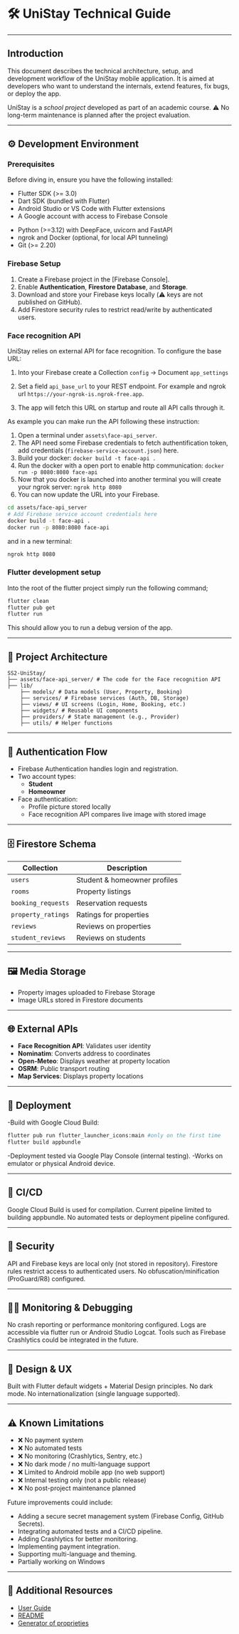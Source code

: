 # 🛠️ UniStay Technical Guide

---

## Introduction

This document describes the technical architecture, setup, and development workflow of the UniStay mobile application. It is aimed at developers who want to understand the internals, extend features, fix bugs, or deploy the app.

UniStay is a *school project* developed as part of an academic course.
⚠️ No long-term maintenance is planned after the project evaluation.

---

## ⚙️ Development Environment

### Prerequisites

Before diving in, ensure you have the following installed:

- Flutter SDK (>= 3.0)  
- Dart SDK (bundled with Flutter)  
- Android Studio or VS Code with Flutter extensions  
- A Google account with access to Firebase Console

+ Python (>=3.12) with DeepFace, uvicorn and FastAPI
+ ngrok and Docker (optional, for local API tunneling)  
+ Git (>= 2.20)  

### Firebase Setup

1. Create a Firebase project in the [Firebase Console].  
2. Enable **Authentication**, **Firestore Database**, and **Storage**.  
3. Download and store your Firebase keys locally (⚠️ keys are not published on GitHub).
4. Add Firestore security rules to restrict read/write by authenticated users.

### Face recognition API

UniStay relies on external API for face recognition. To configure the base URL:

1. Into your Firebase create a Collection `config` → Document `app_settings`
2. Set a field `api_base_url` to your REST endpoint. For example and ngrok url `https://your-ngrok-is.ngrok-free.app`.

3. The app will fetch this URL on startup and route all API calls through it.

As example you can make run the API following these instruction:

1. Open a terminal under `assets\face-api_server`.
2. The API need some Firebase credentials to fetch authentification token, add credentials (`firebase-service-account.json`) here.
3. Build your docker: `docker build -t face-api .`
4. Run the docker with a open port to enable http communication: `docker run -p 8080:8080 face-api`
5. Now that you docker is launched into another terminal you will create your ngrok server: `ngrok http 8080`
6. You can now update the URL into your Firebase.
```bash
cd assets/face-api_server
# Add Firebase service account credentials here
docker build -t face-api .
docker run -p 8080:8080 face-api
```
and in a new terminal:
```bash
ngrok http 8080
```
### Flutter development setup

Into the root of the flutter project simply run the following command;

``` bash
flutter clean
flutter pub get
flutter run
```

This should allow you to run a debug version of the app.

---


## 📁 Project Architecture

```
SS2-UniStay/
├── assets/face-api_server/ # The code for the Face recognition API
├── lib/
    ├── models/ # Data models (User, Property, Booking)
    ├── services/ # Firebase services (Auth, DB, Storage)
    ├── views/ # UI screens (Login, Home, Booking, etc.)
    ├── widgets/ # Reusable UI components
    ├── providers/ # State management (e.g., Provider)
    ├── utils/ # Helper functions
```
---

## 🔐 Authentication Flow

- Firebase Authentication handles login and registration.
- Two account types:
  - **Student**
  - **Homeowner**
- Face authentication:
  - Profile picture stored locally
  - Face recognition API compares live image with stored image

---

## 🗄️ Firestore Schema

| Collection         | Description                          |
|--------------------|--------------------------------------|
| `users`            | Student & homeowner profiles          |
| `rooms`            | Property listings                    |
| `booking_requests` | Reservation requests                 |
| `property_ratings` | Ratings for properties               |
| `reviews`          | Reviews on properties                |
| `student_reviews`  | Reviews on students                  |

---

## 🖼️ Media Storage

- Property images uploaded to Firebase Storage
- Image URLs stored in Firestore documents

---

## 🌐 External APIs

- **Face Recognition API**: Validates user identity
- **Nominatim**: Converts address to coordinates
- **Open-Meteo**: Displays weather at property location
- **OSRM**: Public transport routing
- **Map Services**: Displays property locations

---

## 🚀 Deployment

-Build with Google Cloud Build:
```bash
flutter pub run flutter_launcher_icons:main #only on the first time
flutter build appbundle
```
-Deployment tested via Google Play Console (internal testing).
-Works on emulator or physical Android device.

---

## 🔄 CI/CD

Google Cloud Build is used for compilation.
Current pipeline limited to building appbundle.
No automated tests or deployment pipeline configured.

---

## 🔐 Security

API and Firebase keys are local only (not stored in repository).
Firestore rules restrict access to authenticated users.
No obfuscation/minification (ProGuard/R8) configured.

---

## 🧑‍💻 Monitoring & Debugging

No crash reporting or performance monitoring configured.
Logs are accessible via flutter run or Android Studio Logcat.
Tools such as Firebase Crashlytics could be integrated in the future.

---

## 🎨 Design & UX

Built with Flutter default widgets + Material Design principles.
No dark mode.
No internationalization (single language supported).

---
## ⚠️ Known Limitations

- ❌ No payment system
- ❌ No automated tests
- ❌ No monitoring (Crashlytics, Sentry, etc.)
- ❌ No dark mode / no multi-language support
- ❌ Limited to Android mobile app (no web support)
- ❌ Internal testing only (not a public release)
- ❌ No post-project maintenance planned

Future improvements could include:

- Adding a secure secret management system (Firebase Config, GitHub Secrets).
- Integrating automated tests and a CI/CD pipeline.
- Adding Crashlytics for better monitoring.
- Implementing payment integration.
- Supporting multi-language and theming.
- Partially working on Windows

---

## 📄 Additional Resources

- [User Guide](USER_GUIDE.md)
- [README](README.md)
- [Generator of proprieties](README_populate_firebase.md)
